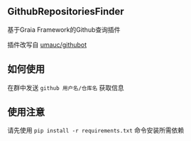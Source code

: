 ## GithubRepositoriesFinder

基于Graia Framework的Github查询插件

插件改写自 [umauc/githubot](https://github.com/umauc/githubot)

## 如何使用

在群中发送 `github 用户名/仓库名` 获取信息

## 使用注意

请先使用 `pip install -r requirements.txt` 命令安装所需依赖